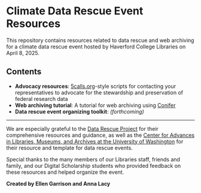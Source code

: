 # Climate Data Rescue Event Resources

This repository contains resources related to data rescue and web archiving for a climate data rescue event hosted by Haverford College Libraries on April 8, 2025.

## Contents

- **Advocacy resources**: [5calls.org](https://5calls.org/)-style scripts for contacting your representatives to advocate for the stewardship and preservation of federal research data  
- **Web archiving tutorial**: A tutorial for web archiving using [Conifer](https://conifer.rhizome.org)  
- **Data rescue event organizing toolkit**: *(forthcoming)*

---

We are especially grateful to the [Data Rescue Project](https://www.datarescueproject.org/) for their comprehensive resources and guidance, as well as the [Center for Advances in Libraries, Museums, and Archives at the University of Washington](https://github.com/UW-CALMA/datarescue) for their resource and template for data rescue events. 

Special thanks to the many members of our Libraries staff, friends and family, and our Digital Scholarship students who provided feedback on these resources and helped organize the event.

**Created by Ellen Garrison and Anna Lacy**
